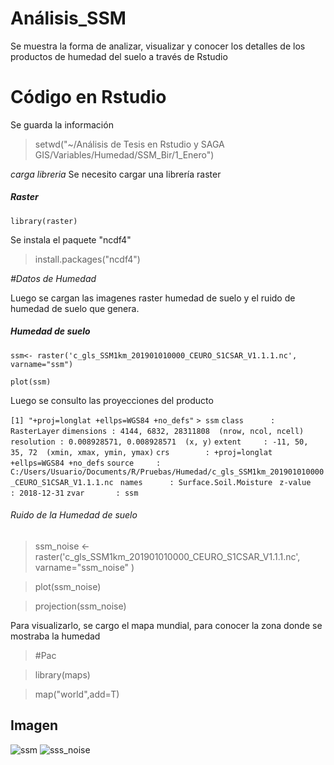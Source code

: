 # Análisis_SSM
Se muestra la forma de analizar, visualizar y conocer los detalles de los productos de humedad del suelo a través de Rstudio


# Código en Rstudio 

Se guarda la información

> setwd("~/Análisis de Tesis en Rstudio y SAGA GIS/Variables/Humedad/SSM_Bir/1_Enero")

*carga libreria*
Se necesito cargar una librería raster

##### Raster 

```library(raster)```

Se instala el paquete "ncdf4"

> install.packages("ncdf4")

*#Datos de Humedad*

Luego se cargan las imagenes raster humedad de suelo y el ruido de humedad de suelo que genera.

##### Humedad de suelo

```ssm<- raster('c_gls_SSM1km_201901010000_CEURO_S1CSAR_V1.1.1.nc', varname="ssm")```

```plot(ssm)```

Luego se consulto las proyecciones del producto

```[1] "+proj=longlat +ellps=WGS84 +no_defs"```
```> ssm```
```class      : RasterLayer```
```dimensions : 4144, 6832, 28311808  (nrow, ncol, ncell)```
```resolution : 0.008928571, 0.008928571  (x, y)```
```extent     : -11, 50, 35, 72  (xmin, xmax, ymin, ymax)```
```crs        : +proj=longlat +ellps=WGS84 +no_defs``` 
```source     :``` ```C:/Users/Usuario/Documents/R/Pruebas/Humedad/c_gls_SSM1km_201901010000_CEURO_S1CSAR_V1.1.1.nc ```
```names      : Surface.Soil.Moisture ```
```z-value    : 2018-12-31``` 
```zvar       : ssm```

###### Ruido de la Humedad de suelo

 >ssm_noise <- raster('c_gls_SSM1km_201901010000_CEURO_S1CSAR_V1.1.1.nc', varname="ssm_noise" )
 
>plot(ssm_noise)

>projection(ssm_noise)

Para visualizarlo, se cargo el mapa mundial, para conocer la zona donde se mostraba la humedad
>#Pac

>library(maps)

>map("world",add=T)


## Imagen 
![ssm](https://user-images.githubusercontent.com/78845785/110502362-6d126200-80fb-11eb-9fde-b4760091b975.JPG)
![sss_noise](https://user-images.githubusercontent.com/78845785/110502367-6daaf880-80fb-11eb-99df-3d159fdffedc.jpg)

